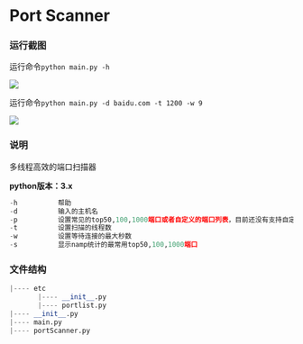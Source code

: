 # Port Scanner

### 运行截图

运行命令`python main.py -h`

![](/image/2.jpg)

运行命令`python main.py -d baidu.com -t 1200 -w 9 `

![](/image/1.jpg)

### 说明

多线程高效的端口扫描器

**python版本：3.x**

```python
-h			帮助
-d			输入的主机名
-p			设置常见的top50,100,1000端口或者自定义的端口列表，目前还没有支持自定义端口范围扫描（待             实现）
-t			设置扫描的线程数
-w			设置等待连接的最大秒数
-s			显示namp统计的最常用top50,100,1000端口
```

### 文件结构

```python
|---- etc
	   |---- __init__.py
	   |---- portlist.py
|---- __init__.py
|---- main.py
|---- portScanner.py
```


